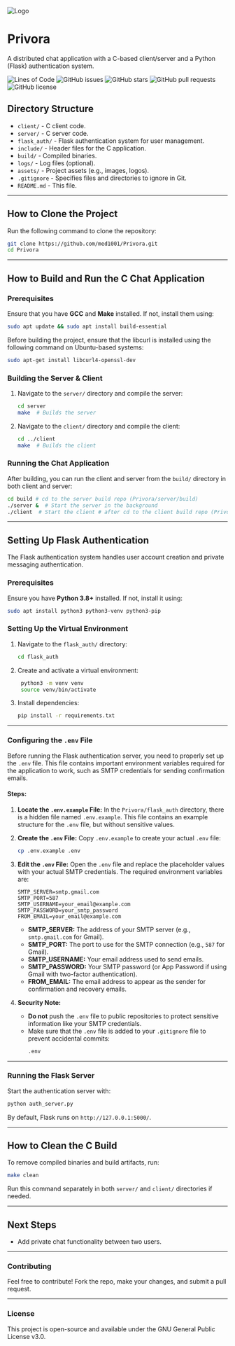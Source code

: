 ![Logo](assets/logo.png)

# Privora
A distributed chat application with a C-based client/server and a Python (Flask) authentication system.

![Lines of Code](https://img.shields.io/badge/lines_of_code-789-brightgreen)
![GitHub issues](https://img.shields.io/github/issues/med1001/Privora)
![GitHub stars](https://img.shields.io/github/stars/med1001/Privora)
![GitHub pull requests](https://img.shields.io/github/issues-pr/med1001/Privora)
![GitHub license](https://img.shields.io/github/license/med1001/Privora)

## **Directory Structure**
- `client/` - C client code.
- `server/` - C server code.
- `flask_auth/` - Flask authentication system for user management.
- `include/` - Header files for the C application.
- `build/` - Compiled binaries.
- `logs/` - Log files (optional).
- `assets/` - Project assets (e.g., images, logos).
- `.gitignore` - Specifies files and directories to ignore in Git.
- `README.md` - This file.

---

## **How to Clone the Project**

Run the following command to clone the repository:
```bash
git clone https://github.com/med1001/Privora.git
cd Privora
```

---

## **How to Build and Run the C Chat Application**

### **Prerequisites**
Ensure that you have **GCC** and **Make** installed. If not, install them using:
```bash
sudo apt update && sudo apt install build-essential
```
Before building the project, ensure that the libcurl is installed using the following command on Ubuntu-based systems:
```bash
sudo apt-get install libcurl4-openssl-dev
```

### **Building the Server & Client**
1. Navigate to the `server/` directory and compile the server:
   ```bash
   cd server
   make  # Builds the server
   ```
2. Navigate to the `client/` directory and compile the client:
   ```bash
   cd ../client
   make  # Builds the client
   ```

### **Running the Chat Application**
After building, you can run the client and server from the `build/` directory in both client and server:
```bash
cd build # cd to the server build repo (Privora/server/build)
./server &  # Start the server in the background
./client  # Start the client # after cd to the client build repo (Privora/client/build)
```

---

## **Setting Up Flask Authentication**
The Flask authentication system handles user account creation and private messaging authentication.

### **Prerequisites**
Ensure you have **Python 3.8+** installed. If not, install it using:
```bash
sudo apt install python3 python3-venv python3-pip
```

### **Setting Up the Virtual Environment**
1. Navigate to the `flask_auth/` directory:
   ```bash
   cd flask_auth
   ```
2. Create and activate a virtual environment:
   ```bash
    python3 -m venv venv
    source venv/bin/activate  
   ```
4. Install dependencies:
   ```bash
   pip install -r requirements.txt
   ```

---

### **Configuring the `.env` File**
Before running the Flask authentication server, you need to properly set up the `.env` file. This file contains important environment variables required for the application to work, such as SMTP credentials for sending confirmation emails.

#### Steps:

1. **Locate the `.env.example` File:**
   In the `Privora/flask_auth` directory, there is a hidden file named `.env.example`. This file contains an example structure for the `.env` file, but without sensitive values.

2. **Create the `.env` File:**
   Copy `.env.example` to create your actual `.env` file:
   ```bash
   cp .env.example .env
   ```

3. **Edit the `.env` File:**
   Open the `.env` file and replace the placeholder values with your actual SMTP credentials. The required environment variables are:

   ```plaintext
   SMTP_SERVER=smtp.gmail.com
   SMTP_PORT=587
   SMTP_USERNAME=your_email@example.com
   SMTP_PASSWORD=your_smtp_password
   FROM_EMAIL=your_email@example.com
   ```

   - **SMTP_SERVER:** The address of your SMTP server (e.g., `smtp.gmail.com` for Gmail).
   - **SMTP_PORT:** The port to use for the SMTP connection (e.g., `587` for Gmail).
   - **SMTP_USERNAME:** Your email address used to send emails.
   - **SMTP_PASSWORD:** Your SMTP password (or App Password if using Gmail with two-factor authentication).
   - **FROM_EMAIL:** The email address to appear as the sender for confirmation and recovery emails.

4. **Security Note:**
   - **Do not** push the `.env` file to public repositories to protect sensitive information like your SMTP credentials. 
   - Make sure that the `.env` file is added to your `.gitignore` file to prevent accidental commits:
     ```bash
     .env
     ```


---

### **Running the Flask Server**
Start the authentication server with:
```bash
python auth_server.py
```
By default, Flask runs on `http://127.0.0.1:5000/`.

---

## **How to Clean the C Build**
To remove compiled binaries and build artifacts, run:
```bash
make clean
```
Run this command separately in both `server/` and `client/` directories if needed.

---

## **Next Steps**
- Add private chat functionality between two users.

---

### **Contributing**
Feel free to contribute! Fork the repo, make your changes, and submit a pull request.

---

### **License**
This project is open-source and available under the GNU General Public License v3.0.

